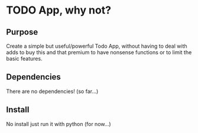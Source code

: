 # TODO App, why not?

## Purpose

Create a simple but useful/powerful Todo App, without having to deal with adds to
buy this and that premium to have nonsense functions or to limit the basic features.

## Dependencies

There are no dependencies! (so far...)

## Install

No install just run it with python (for now...)
